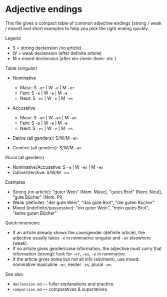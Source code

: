 # Adjective endings

This file gives a compact table of common adjective endings (strong / weak / mixed) and short examples to help you pick the right ending quickly.

Legend

- S = strong declension (no article)
- W = weak declension (after definite article)
- M = mixed declension (after ein-/mein-/kein- etc.)

Table (singular)

- Nominative
	- Masc: S `-er` | W `-e` | M `-er`
	- Fem:  S `-e`  | W `-e` | M `-e`
	- Neut: S `-es` | W `-e` | M `-es`

- Accusative
	- Masc: S `-en` | W `-en` | M `-en`
	- Fem:  S `-e`  | W `-e` | M `-e`
	- Neut: S `-es` | W `-e` | M `-es`

- Dative (all genders): S/W/M `-en`
- Genitive (all genders): S/W/M `-en`

Plural (all genders)

- Nominative/Accusative: S `-e` | W `-en` | M `-en`
- Dative/Genitive: S/W/M `-en`

Examples

- Strong (no article): "guter Wein" (Nom. Masc), "gutes Brot" (Nom. Neut), "gute Bücher" (Nom. Pl)
- Weak (definite): "der gute Wein", "das gute Brot", "die guten Bücher"
- Mixed (indefinite/possessive): "ein guter Wein", "mein gutes Brot", "keine guten Bücher"

Quick mnemonic

- If an article already shows the case/gender (definite article), the adjective usually takes `-e` in nominative singular and `-en` elsewhere (weak).
- If no article gives gender/case information, the adjective must carry that information (strong): look for `-er`, `-es`, `-e` in nominative.
- If the article gives some but not all info (ein/mein), use mixed: nominative masculine `-er`, neuter `-es`, plural `-en`.

See also

- `declension.md` — fuller explanations and practice.
- `comparison.md` — comparatives & superlatives.
